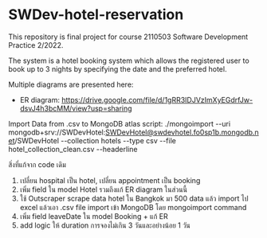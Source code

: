 # SWDev-hotel-reservation
This repository is final project for course 2110503 Software Development Practice 2/2022.

The system is a hotel booking system which allows the registered user to book up to 3 nights by specifying the date and the preferred hotel.


Multiple diagrams are presented here:
- ER diagram: https://drive.google.com/file/d/1gRR3IDJVzImXyEGdrfJw-dsvJ4h3bcMM/view?usp=sharing

Import Data from .csv to MongoDB atlas script:
./mongoimport --uri mongodb+srv://SWDevHotel:SWDevHotel@swdevhotel.fo0sp1b.mongodb.net/SWDevHotel --collection hotels --type csv --file hotel_collection_clean.csv --headerline

สิ่งที่แก้จาก code เดิม
1.	เปลี่ยน hospital เป็น hotel, เปลี่ยน appointment เป็น booking
2.	เพิ่ม field ใน model Hotel รวมถึงแก้ ER diagram ในส่วนนี้
3.	ใช้ Outscraper scrape data hotel ใน Bangkok มา 500 data แล้ว import ไป excel แล้วเอา .csv file import เข้า MongoDB โดย mongoimport command
3.	เพิ่ม field leaveDate ใน model Booking + แก้ ER
4.	add logic ให้ duration การจองไม่เกิน 3 วันและอย่างน้อย 1 วัน